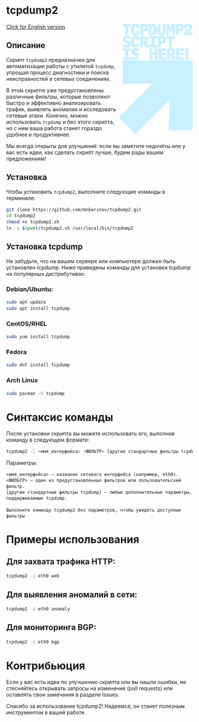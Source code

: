 # tcpdump2
<img src="tcpdump12.svg" alt="Tcpdump2 Script is Here" width=200 align=right >

[Click for English version](README_EN.md)

## Описание

Скрипт `tcpdump2` предназначен для автоматизации 
работы с утилитой `tcpdump`, упрощая процесс диагностики и поиска неисправностей в сетевых соединениях. 

В этом скрипте уже предустановлены различные фильтры, которые позволяют быстро и эффективно анализировать трафик, выявлять аномалии и исследовать сетевые атаки. 
Конечно, можно использовать `tcpdump` и без этого скрипта, но с ним ваша работа станет гораздо удобнее и продуктивнее. 

Мы всегда открыты для улучшений: если вы заметите недочёты или у вас есть идеи, как сделать скрипт лучше, будем рады вашим предложениям!

## Установка

Чтобы установить `tcpdump2`, выполните следующие 
команды в терминале:

```bash
git clone https://github.com/mnbarinov/tcpdump2.git
cd tcpdump2
chmod +x tcpdump2.sh
ln -s $(pwd)/tcpdump2.sh /usr/local/bin/tcpdump2
```
## Установка tcpdump

Не забудьте, что на вашем сервере или компьютере 
должен быть установлен tcpdump. Ниже приведены команды для установки tcpdump на популярных дистрибутивах:

### Debian/Ubuntu:
```bash
sudo apt update
sudo apt install tcpdump
```
### CentOS/RHEL
```bash
sudo yum install tcpdump
```
### Fedora
```bash
sudo dnf install tcpdump
```
### Arch Linux
```bash
sudo pacman -S tcpdump
```
# Синтаксис команды

После установки скрипта вы можете использовать его, выполнив команду в следующем формате:
```bash
tcpdump2 -i <имя_интерфейса> <ФИЛЬТР> [другие стандартные фильтры tcpdump]
```
Параметры:

    <имя_интерфейса> — название сетевого интерфейса (например, eth0).
    <ФИЛЬТР> — один из предустановленных фильтров или пользовательский фильтр.
    [другие стандартные фильтры tcpdump] — любые дополнительные параметры, поддерживаемые tcpdump.

    Выполните команду tcpdump2 без параметров, чтобы увидеть доступные фильтры

# Примеры использования

## Для захвата трафика HTTP:

```bash
tcpdump2 -i eth0 web
```

## Для выявления аномалий в сети:

```bash
tcpdump2 -i eth0 anomaly
```

## Для мониторинга BGP:

```bash
tcpdump2 -i eth0 bgp
```


# Контрибьюция

Если у вас есть идеи по улучшению скрипта или вы нашли ошибки, не стесняйтесь открывать запросы на изменение (pull requests) или оставлять свои замечания в разделе Issues.

Спасибо за использование tcpdump2! Надеемся, он станет полезным инструментом в вашей работе.
